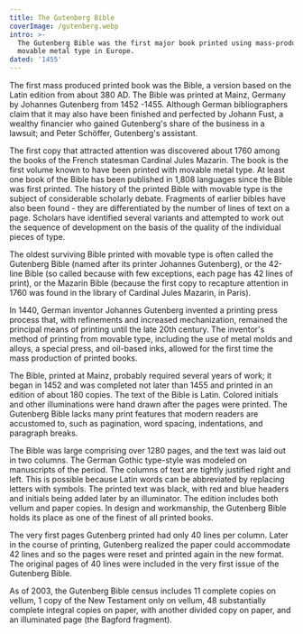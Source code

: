 ```yaml
---
title: The Gutenberg Bible
coverImage: /gutenberg.webp
intro: >-
  The Gutenberg Bible was the first major book printed using mass-produced
  movable metal type in Europe.
dated: '1455'
---
```


The first mass produced printed book was the Bible, a version based on the Latin edition from about 380 AD. The Bible was printed at Mainz, Germany by Johannes Gutenberg from 1452 -1455. Although German bibliographers claim that it may also have been finished and perfected by Johann Fust, a wealthy financier who gained Gutenberg's share of the business in a lawsuit; and Peter Schöffer, Gutenberg's assistant.

The first copy that attracted attention was discovered about 1760 among the books of the French statesman Cardinal Jules Mazarin. The book is the first volume known to have been printed with movable metal type. At least one book of the Bible has been published in 1,808 languages since the Bible was first printed. The history of the printed Bible with movable type is the subject of considerable scholarly debate. Fragments of earlier bibles have also been found - they are differentiated by the number of lines of text on a page. Scholars have identified several variants and attempted to work out the sequence of development on the basis of the quality of the individual pieces of type.

The oldest surviving Bible printed with movable type is often called the Gutenberg Bible (named after its printer Johannes Gutenberg), or the 42-line Bible (so called because with few exceptions, each page has 42 lines of print), or the Mazarin Bible (because the first copy to recapture attention in 1760 was found in the library of Cardinal Jules Mazarin, in Paris).

In 1440, German inventor Johannes Gutenberg invented a printing press process that, with refinements and increased mechanization, remained the principal means of printing until the late 20th century. The inventor's method of printing from movable type, including the use of metal molds and alloys, a special press, and oil-based inks, allowed for the first time the mass production of printed books.

The Bible, printed at Mainz, probably required several years of work; it began in 1452 and was completed not later than 1455 and printed in an edition of about 180 copies. The text of the Bible is Latin. Colored initials and other illuminations were hand drawn after the pages were printed. The Gutenberg Bible lacks many print features that modern readers are accustomed to, such as pagination, word spacing, indentations, and paragraph breaks.

The Bible was large comprising over 1280 pages, and the text was laid out in two columns. The German Gothic type-style was modeled on manuscripts of the period. The columns of text are tightly justified right and left. This is possible because Latin words can be abbreviated by replacing letters with symbols. The printed text was black, with red and blue headers and initials being added later by an illuminator. The edition includes both vellum and paper copies. In design and workmanship, the Gutenberg Bible holds its place as one of the finest of all printed books.

The very first pages Gutenberg printed had only 40 lines per column. Later in the course of printing, Gutenberg realized the paper could accommodate 42 lines and so the pages were reset and printed again in the new format. The original pages of 40 lines were included in the very first issue of the Gutenberg Bible.

As of 2003, the Gutenberg Bible census includes 11 complete copies on vellum, 1 copy of the New Testament only on vellum, 48 substantially complete integral copies on paper, with another divided copy on paper, and an illuminated page (the Bagford fragment).
